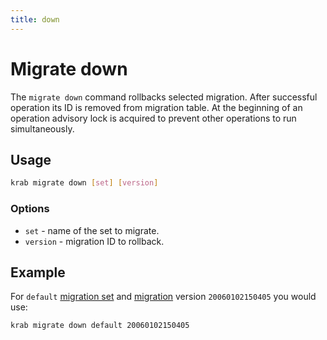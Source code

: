 ```yaml
---
title: down
---
```


# Migrate down

The `migrate down` command rollbacks selected migration.
After successful operation its ID is removed from migration table.
At the beginning of an operation advisory lock is acquired to prevent other operations to run simultaneously.

## Usage

```sh
krab migrate down [set] [version]
```

### Options

- `set` - name of the set to migrate.
- `version` - migration ID to rollback.

## Example

For `default` [migration set](/docs/configuration/migration/) and [migration](/docs/configuration/migration/) version `20060102150405` you would use:

```sh
krab migrate down default 20060102150405
```

